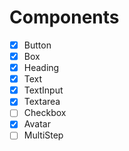 # Components

- [x] Button
- [x] Box
- [x] Heading
- [x] Text
- [x] TextInput
- [x] Textarea
- [ ] Checkbox
- [x] Avatar
- [ ] MultiStep
